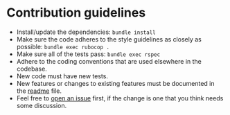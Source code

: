 # Contribution guidelines

* Install/update the dependencies: `bundle install`
* Make sure the code adheres to the style guidelines as closely as possible: `bundle exec rubocop .`
* Make sure all of the tests pass: `bundle exec rspec`
* Adhere to the coding conventions that are used elsewhere in the codebase.
* New code must have new tests.
* New features or changes to existing features must be documented in the [readme] file.
* Feel free to [open an issue][newissue] first, if the change is one that you think needs some discussion.

[readme]: https://github.com/nature/immagine/blob/master/README.md
[newissue]: https://github.com/nature/immagine/issues/new
[issues]: https://github.com/nature/immagine/issues

